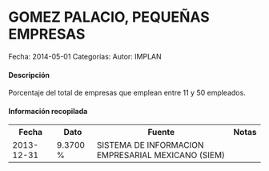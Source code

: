 GOMEZ PALACIO, PEQUEÑAS EMPRESAS
=====

Fecha: 2014-05-01
Categorías: 
Autor: IMPLAN

#### Descripción

Porcentaje del total de empresas que emplean entre 11 y 50 empleados.

#### Información recopilada

<table class="table table-hover table-bordered">
  <tr><th>Fecha</th><th>Dato</th><th>Fuente</th><th>Notas</th></tr>
  <tr><td>2013-12-31</td><td>9.3700 %</td><td>SISTEMA DE INFORMACION EMPRESARIAL MEXICANO (SIEM)</td><td></td></tr>
</table>
